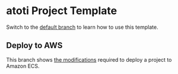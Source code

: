 # atoti Project Template

Switch to the [default branch](https://github.com/atoti/project-template#readme) to learn how to use this template.

## Deploy to AWS

This branch shows [the modifications](https://github.com/atoti/project-template/compare/deploy-to-aws) required to deploy a project to Amazon ECS.
